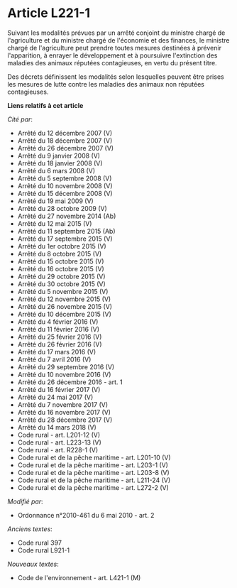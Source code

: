 # Article L221-1

Suivant les modalités prévues par un arrêté conjoint du ministre chargé de l'agriculture et du ministre chargé de l'économie
et des finances, le ministre chargé de l'agriculture peut prendre toutes mesures destinées à prévenir l'apparition, à enrayer
le développement et à poursuivre l'extinction des maladies des animaux réputées contagieuses, en vertu du présent titre. 

Des décrets     définissent les modalités selon lesquelles peuvent être prises les mesures de lutte contre les maladies des
animaux non réputées contagieuses.

**Liens relatifs à cet article**

_Cité par_:

  - Arrêté du 12 décembre 2007 (V)
  - Arrêté du 18 décembre 2007 (V)
  - Arrêté du 26 décembre 2007 (V)
  - Arrêté du 9 janvier 2008 (V)
  - Arrêté du 18 janvier 2008 (V)
  - Arrêté du 6 mars 2008 (V)
  - Arrêté du 5 septembre 2008 (V)
  - Arrêté du 10 novembre 2008 (V)
  - Arrêté du 15 décembre 2008 (V)
  - Arrêté du 19 mai 2009 (V)
  - Arrêté du 28 octobre 2009 (V)
  - Arrêté du 27 novembre 2014 (Ab)
  - Arrêté du 12 mai 2015 (V)
  - Arrêté du 11 septembre 2015 (Ab)
  - Arrêté du 17 septembre 2015 (V)
  - Arrêté du 1er octobre 2015 (V)
  - Arrêté du 8 octobre 2015 (V)
  - Arrêté du 15 octobre 2015 (V)
  - Arrêté du 16 octobre 2015 (V)
  - Arrêté du 29 octobre 2015 (V)
  - Arrêté du 30 octobre 2015 (V)
  - Arrêté du 5 novembre 2015 (V)
  - Arrêté du 12 novembre 2015 (V)
  - Arrêté du 26 novembre 2015 (V)
  - Arrêté du 10 décembre 2015 (V)
  - Arrêté du 4 février 2016 (V)
  - Arrêté du 11 février 2016 (V)
  - Arrêté du 25 février 2016 (V)
  - Arrêté du 26 février 2016 (V)
  - Arrêté du 17 mars 2016 (V)
  - Arrêté du 7 avril 2016 (V)
  - Arrêté du 29 septembre 2016 (V)
  - Arrêté du 10 novembre 2016 (V)
  - Arrêté du 26 décembre 2016 - art. 1
  - Arrêté du 16 février 2017 (V)
  - Arrêté du 24 mai 2017 (V)
  - Arrêté du 7 novembre 2017 (V)
  - Arrêté du 16 novembre 2017 (V)
  - Arrêté du 28 décembre 2017 (V)
  - Arrêté du 14 mars 2018 (V)
  - Code rural - art. L201-12 (V)
  - Code rural - art. L223-13 (V)
  - Code rural - art. R228-1 (V)
  - Code rural et de la pêche maritime - art. L201-10 (V)
  - Code rural et de la pêche maritime - art. L203-1 (V)
  - Code rural et de la pêche maritime - art. L203-8 (V)
  - Code rural et de la pêche maritime - art. L211-24 (V)
  - Code rural et de la pêche maritime - art. L272-2 (V)

_Modifié par_:

  - Ordonnance n°2010-461 du 6 mai 2010 - art. 2

_Anciens textes_:

  - Code rural 397
  - Code rural L921-1

_Nouveaux textes_:

  - Code de l'environnement - art. L421-1 (M)
